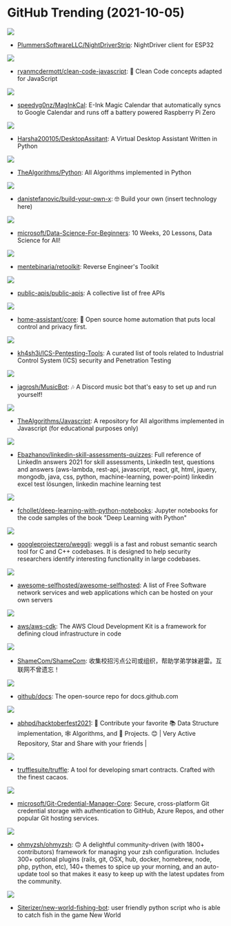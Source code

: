 # GitHub Trending (2021-10-05)

![](https://img.shields.io/badge/C%2B%2B-New%2066-green?style=flat-square&logo=appveyor)
- [PlummersSoftwareLLC/NightDriverStrip](https://github.com/PlummersSoftwareLLC/NightDriverStrip): NightDriver client for ESP32

![](https://img.shields.io/badge/JavaScript-New%20255-green?style=flat-square&logo=appveyor)
- [ryanmcdermott/clean-code-javascript](https://github.com/ryanmcdermott/clean-code-javascript): 🛁 Clean Code concepts adapted for JavaScript

![](https://img.shields.io/badge/Python-New%20360-green?style=flat-square&logo=appveyor)
- [speedyg0nz/MagInkCal](https://github.com/speedyg0nz/MagInkCal): E-Ink Magic Calendar that automatically syncs to Google Calendar and runs off a battery powered Raspberry Pi Zero

![](https://img.shields.io/badge/Python-New%2063-green?style=flat-square&logo=appveyor)
- [Harsha200105/DesktopAssitant](https://github.com/Harsha200105/DesktopAssitant): A Virtual Desktop Assistant Written in Python

![](https://img.shields.io/badge/Python-New%20308-green?style=flat-square&logo=appveyor)
- [TheAlgorithms/Python](https://github.com/TheAlgorithms/Python): All Algorithms implemented in Python

![](https://img.shields.io/badge/none-New%20162-green?style=flat-square&logo=appveyor)
- [danistefanovic/build-your-own-x](https://github.com/danistefanovic/build-your-own-x): 🤓 Build your own (insert technology here)

![](https://img.shields.io/badge/Jupyter%20Notebook-New%20442-green?style=flat-square&logo=appveyor)
- [microsoft/Data-Science-For-Beginners](https://github.com/microsoft/Data-Science-For-Beginners): 10 Weeks, 20 Lessons, Data Science for All!

![](https://img.shields.io/badge/Inno%20Setup-New%20105-green?style=flat-square&logo=appveyor)
- [mentebinaria/retoolkit](https://github.com/mentebinaria/retoolkit): Reverse Engineer's Toolkit

![](https://img.shields.io/badge/Python-New%20589-green?style=flat-square&logo=appveyor)
- [public-apis/public-apis](https://github.com/public-apis/public-apis): A collective list of free APIs

![](https://img.shields.io/badge/Python-New%20181-green?style=flat-square&logo=appveyor)
- [home-assistant/core](https://github.com/home-assistant/core): 🏡 Open source home automation that puts local control and privacy first.

![](https://img.shields.io/badge/none-New%2041-green?style=flat-square&logo=appveyor)
- [kh4sh3i/ICS-Pentesting-Tools](https://github.com/kh4sh3i/ICS-Pentesting-Tools): A curated list of tools related to Industrial Control System (ICS) security and Penetration Testing

![](https://img.shields.io/badge/Java-New%2039-green?style=flat-square&logo=appveyor)
- [jagrosh/MusicBot](https://github.com/jagrosh/MusicBot): 🎶 A Discord music bot that's easy to set up and run yourself!

![](https://img.shields.io/badge/JavaScript-New%20163-green?style=flat-square&logo=appveyor)
- [TheAlgorithms/Javascript](https://github.com/TheAlgorithms/Javascript): A repository for All algorithms implemented in Javascript (for educational purposes only)

![](https://img.shields.io/badge/none-New%2092-green?style=flat-square&logo=appveyor)
- [Ebazhanov/linkedin-skill-assessments-quizzes](https://github.com/Ebazhanov/linkedin-skill-assessments-quizzes): Full reference of LinkedIn answers 2021 for skill assessments, LinkedIn test, questions and answers (aws-lambda, rest-api, javascript, react, git, html, jquery, mongodb, java, css, python, machine-learning, power-point) linkedin excel test lösungen, linkedin machine learning test

![](https://img.shields.io/badge/Jupyter%20Notebook-New%2016-green?style=flat-square&logo=appveyor)
- [fchollet/deep-learning-with-python-notebooks](https://github.com/fchollet/deep-learning-with-python-notebooks): Jupyter notebooks for the code samples of the book "Deep Learning with Python"

![](https://img.shields.io/badge/Rust-New%20110-green?style=flat-square&logo=appveyor)
- [googleprojectzero/weggli](https://github.com/googleprojectzero/weggli): weggli is a fast and robust semantic search tool for C and C++ codebases. It is designed to help security researchers identify interesting functionality in large codebases.

![](https://img.shields.io/badge/JavaScript-New%20147-green?style=flat-square&logo=appveyor)
- [awesome-selfhosted/awesome-selfhosted](https://github.com/awesome-selfhosted/awesome-selfhosted): A list of Free Software network services and web applications which can be hosted on your own servers

![](https://img.shields.io/badge/TypeScript-New%2029-green?style=flat-square&logo=appveyor)
- [aws/aws-cdk](https://github.com/aws/aws-cdk): The AWS Cloud Development Kit is a framework for defining cloud infrastructure in code

![](https://img.shields.io/badge/none-New%20103-green?style=flat-square&logo=appveyor)
- [ShameCom/ShameCom](https://github.com/ShameCom/ShameCom): 收集校招污点公司或组织，帮助学弟学妹避雷。互联网不曾遗忘！

![](https://img.shields.io/badge/JavaScript-New%20107-green?style=flat-square&logo=appveyor)
- [github/docs](https://github.com/github/docs): The open-source repo for docs.github.com

![](https://img.shields.io/badge/Java-New%2042-green?style=flat-square&logo=appveyor)
- [abhpd/hacktoberfest2021](https://github.com/abhpd/hacktoberfest2021): 🌱 Contribute your favorite 📚 Data Structure implementation, 🕸 Algorithms, and 🎲 Projects. 😊 | Very Active Repository, Star and Share with your friends |

![](https://img.shields.io/badge/JavaScript-New%2016-green?style=flat-square&logo=appveyor)
- [trufflesuite/truffle](https://github.com/trufflesuite/truffle): A tool for developing smart contracts. Crafted with the finest cacaos.

![](https://img.shields.io/badge/C%23-New%2054-green?style=flat-square&logo=appveyor)
- [microsoft/Git-Credential-Manager-Core](https://github.com/microsoft/Git-Credential-Manager-Core): Secure, cross-platform Git credential storage with authentication to GitHub, Azure Repos, and other popular Git hosting services.

![](https://img.shields.io/badge/Shell-New%20135-green?style=flat-square&logo=appveyor)
- [ohmyzsh/ohmyzsh](https://github.com/ohmyzsh/ohmyzsh): 🙃 A delightful community-driven (with 1800+ contributors) framework for managing your zsh configuration. Includes 300+ optional plugins (rails, git, OSX, hub, docker, homebrew, node, php, python, etc), 140+ themes to spice up your morning, and an auto-update tool so that makes it easy to keep up with the latest updates from the community.

![](https://img.shields.io/badge/Python-New%2049-green?style=flat-square&logo=appveyor)
- [Siterizer/new-world-fishing-bot](https://github.com/Siterizer/new-world-fishing-bot): user friendly python script who is able to catch fish in the game New World

